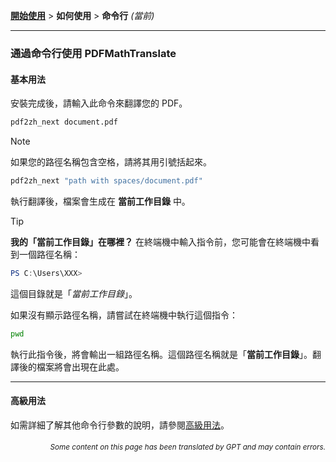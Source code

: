 [**開始使用**](./getting-started.md) > **如何使用** > **命令行** _(當前)_

---

### 通過命令行使用 PDFMathTranslate

#### 基本用法

安裝完成後，請輸入此命令來翻譯您的 PDF。

```bash
pdf2zh_next document.pdf
```

> [!NOTE]
> 
> 如果您的路徑名稱包含空格，請將其用引號括起來。
> 
> ```bash
> pdf2zh_next "path with spaces/document.pdf"
> ```

執行翻譯後，檔案會生成在 **當前工作目錄** 中。

> [!TIP]
> **我的「當前工作目錄」在哪裡？**
> 在終端機中輸入指令前，您可能會在終端機中看到一個路徑名稱：
> 
> ```powershell
> PS C:\Users\XXX>
> ```
> 
> 這個目錄就是「*當前工作目錄*」。
> 
> 如果沒有顯示路徑名稱，請嘗試在終端機中執行這個指令：
> 
> ```bash
> pwd
> ```
> 
> 執行此指令後，將會輸出一組路徑名稱。這個路徑名稱就是「**當前工作目錄**」。翻譯後的檔案將會出現在此處。

---

#### 高級用法

如需詳細了解其他命令行參數的說明，請參閱[高級用法](./../advanced/advanced.md)。

<div align="right"> 
<h6><small>Some content on this page has been translated by GPT and may contain errors.</small></h6>